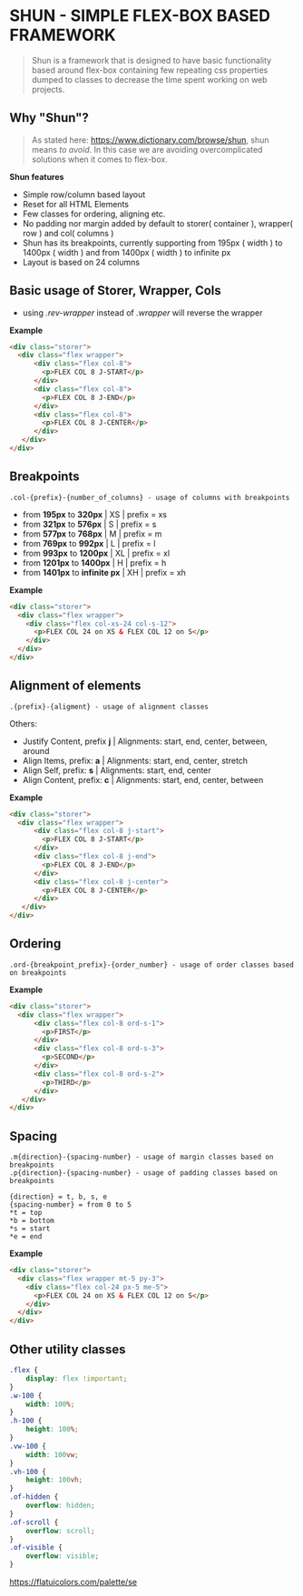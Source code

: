 # SHUN - SIMPLE FLEX-BOX BASED FRAMEWORK
> Shun is a framework that is designed to have basic functionality
> based around flex-box containing few repeating css properties dumped to classes
> to decrease the time spent working on web projects.

## Why "Shun"?
> As stated here: https://www.dictionary.com/browse/shun, shun means *to avoid*.
> In this case we are avoiding overcomplicated solutions when it comes to flex-box.

**Shun features**
- Simple row/column based layout
- Reset for all HTML Elements
- Few classes for ordering, aligning etc.
- No padding nor margin added by default to storer( container ), wrapper( row ) and col( columns )
- Shun has its breakpoints, currently supporting from 195px ( width ) to 1400px ( width ) and from 1400px ( width ) to infinite px
- Layout is based on 24 columns


## Basic usage of Storer, Wrapper, Cols
- using *.rev-wrapper* instead of *.wrapper* will reverse the wrapper

**Example**
```html
<div class="storer">
  <div class="flex wrapper">
      <div class="flex col-8">
        <p>FLEX COL 8 J-START</p>
      </div>
      <div class="flex col-8">
        <p>FLEX COL 8 J-END</p>
      </div>
      <div class="flex col-8">
        <p>FLEX COL 8 J-CENTER</p>
      </div>
   </div>
</div>
```

## Breakpoints
```
.col-{prefix}-{number_of_columns} - usage of columns with breakpoints
```
- from **195px** to **320px** | XS | prefix = xs
- from **321px** to **576px** | S | prefix = s
- from **577px** to **768px** | M | prefix = m
- from **769px** to **992px** | L | prefix = l
- from **993px** to **1200px** | XL | prefix = xl
- from **1201px** to **1400px** | H | prefix = h
- from **1401px** to **infinite px** | XH | prefix = xh

**Example**
```html
<div class="storer">
  <div class="flex wrapper">
    <div class="flex col-xs-24 col-s-12">
      <p>FLEX COL 24 on XS & FLEX COL 12 on S</p>
    </div>
  </div>
</div>
```

## Alignment of elements
```
.{prefix}-{aligment} - usage of alignment classes
```
Others:
- Justify Content, prefix **j** | Alignments: start, end, center, between, around
- Align Items, prefix: **a** | Alignments: start, end, center, stretch
- Align Self, prefix: **s** | Alignments: start, end, center
- Align Content, prefix: **c** | Alignments: start, end, center, between

**Example**
```html
<div class="storer">
  <div class="flex wrapper">
      <div class="flex col-8 j-start">
        <p>FLEX COL 8 J-START</p>
      </div>
      <div class="flex col-8 j-end">
        <p>FLEX COL 8 J-END</p>
      </div>
      <div class="flex col-8 j-center">
        <p>FLEX COL 8 J-CENTER</p>
      </div>
   </div>
</div>
```

## Ordering
```
.ord-{breakpoint_prefix}-{order_number} - usage of order classes based on breakpoints
```
**Example**
```html
<div class="storer">
  <div class="flex wrapper">
      <div class="flex col-8 ord-s-1">
        <p>FIRST</p>
      </div>
      <div class="flex col-8 ord-s-3">
        <p>SECOND</p>
      </div>
      <div class="flex col-8 ord-s-2">
        <p>THIRD</p>
      </div>
   </div>
</div>
```

## Spacing
```
.m{direction}-{spacing-number} - usage of margin classes based on breakpoints
.p{direction}-{spacing-number} - usage of padding classes based on breakpoints

{direction} = t, b, s, e
{spacing-number} = from 0 to 5
*t = top
*b = bottom
*s = start
*e = end
```
**Example**
```html
<div class="storer">
  <div class="flex wrapper mt-5 py-3">
    <div class="flex col-24 px-5 me-5">
      <p>FLEX COL 24 on XS & FLEX COL 12 on S</p>
    </div>
  </div>
</div>
```

## Other utility classes
```scss
.flex {
    display: flex !important;
}
.w-100 {
    width: 100%;
}
.h-100 {
    height: 100%;
}
.vw-100 {
    width: 100vw;
}
.vh-100 {
    height: 100vh;
}
.of-hidden {
    overflow: hidden;
}
.of-scroll {
    overflow: scroll;
}
.of-visible {
    overflow: visible;
}
```
https://flatuicolors.com/palette/se
